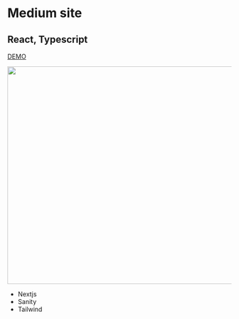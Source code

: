 # Medium site

## React, Typescript

[DEMO](https://preska-medium3.netlify.app/)

<p align="center">
  <img width="670" height="489" src="https://i.imgur.com/dCktU0j.png">
</p>

- Nextjs
- Sanity
- Tailwind
